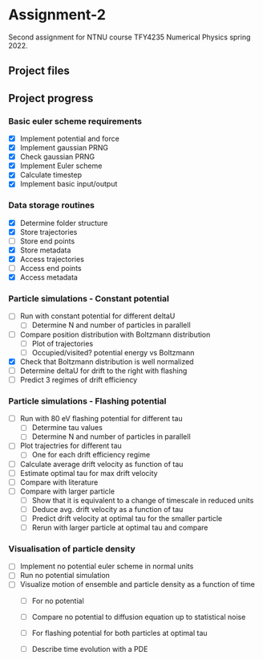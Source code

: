 # Assignment-2
 Second assignment for NTNU course TFY4235 Numerical Physics spring 2022.

## Project files







## Project progress
### Basic euler scheme requirements
- [x] Implement potential and force
- [x] Implement gaussian PRNG
- [x] Check gaussian PRNG
- [x] Implement Euler scheme
- [x] Calculate timestep
- [x] Implement basic input/output

### Data storage routines
- [x] Determine folder structure
- [x] Store trajectories
- [ ] Store end points
- [x] Store metadata 
- [x] Access trajectories
- [ ] Access end points
- [x] Access metadata

### Particle simulations - Constant potential
- [ ] Run with constant potential for different deltaU
	- [ ] Determine N and number of particles in parallell	
- [ ] Compare position distribution with Boltzmann distribution
	- [ ] Plot of trajectories
	- [ ] Occupied/visited? potential energy vs Boltzmann
- [x] Check that Boltzmann distribution is well normalized
- [ ] Determine deltaU for drift to the right with flashing
- [ ] Predict 3 regimes of drift efficiency

### Particle simulations - Flashing potential
- [ ] Run with 80 eV flashing potential for different tau
	- [ ] Determine tau values
	- [ ] Determine N and number of particles in parallell
- [ ] Plot trajectries for different tau
	- [ ] One for each drift efficiency regime
- [ ] Calculate average drift velocity as function of tau
- [ ] Estimate optimal tau for max drift velocity
- [ ] Compare with literature
- [ ] Compare with larger particle
	- [ ] Show that it is equivalent to a change of timescale in reduced units
	- [ ] Deduce avg. drift velocity as a function of tau
	- [ ] Predict drift velocity at optimal tau for the smaller particle
	- [ ] Rerun with larger particle at optimal tau and compare

### Visualisation of particle density
- [ ] Implement no potential euler scheme in normal units
- [ ] Run no potential simulation
- [ ] Visualize motion of ensemble and particle density as a function of time
	- [ ] For no potential
	- [ ] Compare no potential to diffusion equation up to statistical noise
	- [ ] For flashing potential for both particles at optimal tau
	- [ ] Describe time evolution with a PDE

	
